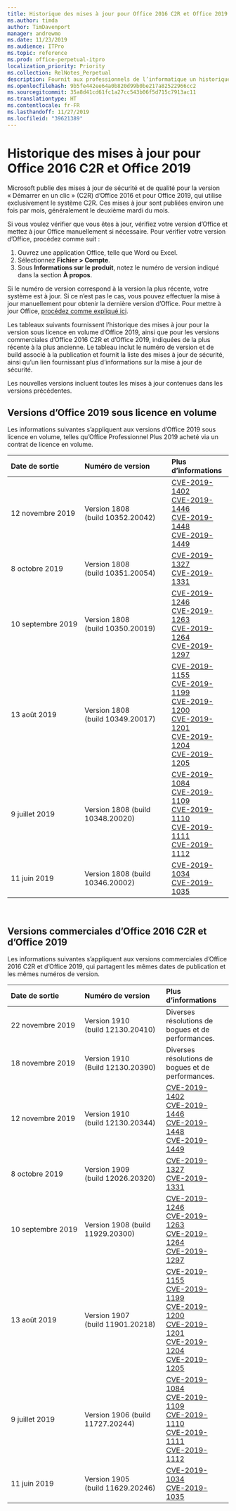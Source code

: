 ```yaml
---
title: Historique des mises à jour pour Office 2016 C2R et Office 2019
ms.author: timda
author: TimDavenport
manager: andrewmo
ms.date: 11/23/2019
ms.audience: ITPro
ms.topic: reference
ms.prod: office-perpetual-itpro
localization_priority: Priority
ms.collection: RelNotes_Perpetual
description: Fournit aux professionnels de l’informatique un historique des mises à jour pour les versions perpétuelles d’Office 2016 et 2019 qui utilisent la technologie « Démarrer en un clic » (C2R)
ms.openlocfilehash: 9b5fe442ee64a0b820d99b0be217a82522966cc2
ms.sourcegitcommit: 35a8d41cd61fc1a27cc543b06f5d715c7913ac11
ms.translationtype: HT
ms.contentlocale: fr-FR
ms.lasthandoff: 11/27/2019
ms.locfileid: "39621389"
---
```

# <a name="update-history-for-office-2016-c2r-and-office-2019"></a>Historique des mises à jour pour Office 2016 C2R et Office 2019

Microsoft publie des mises à jour de sécurité et de qualité pour la version « Démarrer en un clic » (C2R) d’Office 2016 et pour Office 2019, qui utilise exclusivement le système C2R. Ces mises à jour sont publiées environ une fois par mois, généralement le deuxième mardi du mois.

Si vous voulez vérifier que vous êtes à jour, vérifiez votre version d’Office et mettez à jour Office manuellement si nécessaire. Pour vérifier votre version d’Office, procédez comme suit :

  1.    Ouvrez une application Office, telle que Word ou Excel.
  2.    Sélectionnez **Fichier > Compte**.
  3.    Sous **Informations sur le produit**, notez le numéro de version indiqué dans la section **À propos**.

Si le numéro de version correspond à la version la plus récente, votre système est à jour. Si ce n’est pas le cas, vous pouvez effectuer la mise à jour manuellement pour obtenir la dernière version d’Office. Pour mettre à jour Office, [procédez comme expliqué ici](https://support.office.com/article/2ab296f3-7f03-43a2-8e50-46de917611c5).


Les tableaux suivants fournissent l’historique des mises à jour pour la version sous licence en volume d’Office 2019, ainsi que pour les versions commerciales d’Office 2016 C2R et d’Office 2019, indiquées de la plus récente à la plus ancienne. Le tableau inclut le numéro de version et de build associé à la publication et fournit la liste des mises à jour de sécurité, ainsi qu’un lien fournissant plus d’informations sur la mise à jour de sécurité.

Les nouvelles versions incluent toutes les mises à jour contenues dans les versions précédentes.

## <a name="volume-licensed-versions-of-office-2019"></a>Versions d’Office 2019 sous licence en volume
Les informations suivantes s’appliquent aux versions d’Office 2019 sous licence en volume, telles qu’Office Professionnel Plus 2019 acheté via un contrat de licence en volume.

|**Date de sortie**|**Numéro de version**|**Plus d’informations**|
|:-----|:-----|:-----|
|12 novembre 2019   |Version 1808 (build 10352.20042)  |[CVE-2019-1402](https://portal.msrc.microsoft.com/fr-FR/security-guidance/advisory/CVE-2019-1402) <br/> [CVE-2019-1446](https://portal.msrc.microsoft.com/fr-FR/security-guidance/advisory/CVE-2019-1446) <br/> [CVE-2019-1448](https://portal.msrc.microsoft.com/fr-FR/security-guidance/advisory/CVE-2019-1448) <br/> [CVE-2019-1449](https://portal.msrc.microsoft.com/fr-FR/security-guidance/advisory/CVE-2019-1449) <br/>  |
|8 octobre 2019   |Version 1808 (build 10351.20054)  |[CVE-2019-1327](https://portal.msrc.microsoft.com/fr-FR/security-guidance/advisory/CVE-2019-1327) <br/> [CVE-2019-1331](https://portal.msrc.microsoft.com/fr-FR/security-guidance/advisory/CVE-2019-1331) <br/> |
|10 septembre 2019   |Version 1808 (build 10350.20019)  |[CVE-2019-1246](https://portal.msrc.microsoft.com/fr-FR/security-guidance/advisory/CVE-2019-1246) <br/> [CVE-2019-1263](https://portal.msrc.microsoft.com/fr-FR/security-guidance/advisory/CVE-2019-1263) <br/> [CVE-2019-1264](https://portal.msrc.microsoft.com/fr-FR/security-guidance/advisory/CVE-2019-1264) <br/> [CVE-2019-1297](https://portal.msrc.microsoft.com/fr-FR/security-guidance/advisory/CVE-2019-1297) <br/>  |
|13 août 2019   |Version 1808 (build 10349.20017)  |[CVE-2019-1155](https://portal.msrc.microsoft.com/fr-FR/security-guidance/advisory/CVE-2019-1155) <br/> [CVE-2019-1199](https://portal.msrc.microsoft.com/fr-FR/security-guidance/advisory/CVE-2019-1199) <br/> [CVE-2019-1200](https://portal.msrc.microsoft.com/fr-FR/security-guidance/advisory/CVE-2019-1200) <br/> [CVE-2019-1201](https://portal.msrc.microsoft.com/fr-FR/security-guidance/advisory/CVE-2019-1201) <br/> [CVE-2019-1204](https://portal.msrc.microsoft.com/fr-FR/security-guidance/advisory/CVE-2019-1204) <br/> [CVE-2019-1205](https://portal.msrc.microsoft.com/fr-FR/security-guidance/advisory/CVE-2019-1205) <br/>  |
|9 juillet 2019   |Version 1808 (build 10348.20020)  |[CVE-2019-1084](https://portal.msrc.microsoft.com/fr-FR/security-guidance/advisory/CVE-2019-1084) <br/> [CVE-2019-1109](https://portal.msrc.microsoft.com/fr-FR/security-guidance/advisory/CVE-2019-1109) <br/> [CVE-2019-1110](https://portal.msrc.microsoft.com/fr-FR/security-guidance/advisory/CVE-2019-1110) <br/> [CVE-2019-1111](https://portal.msrc.microsoft.com/fr-FR/security-guidance/advisory/CVE-2019-1111) <br/> [CVE-2019-1112](https://portal.msrc.microsoft.com/fr-FR/security-guidance/advisory/CVE-2019-1112) <br/>|
|11 juin 2019   |Version 1808 (build 10346.20002)  |[CVE-2019-1034](https://portal.msrc.microsoft.com/fr-FR/security-guidance/advisory/CVE-2019-1034) <br/> [CVE-2019-1035](https://portal.msrc.microsoft.com/fr-FR/security-guidance/advisory/CVE-2019-1035) <br/> |





<br/>

## <a name="retail-versions-of-office-2016-c2r-and-office-2019"></a>Versions commerciales d’Office 2016 C2R et d’Office 2019
Les informations suivantes s’appliquent aux versions commerciales d’Office 2016 C2R et d’Office 2019, qui partagent les mêmes dates de publication et les mêmes numéros de version.

|**Date de sortie**|**Numéro de version**|**Plus d’informations**|
|:-----|:-----|:-----|
|22 novembre 2019   |Version 1910 (build 12130.20410)  |Diverses résolutions de bogues et de performances.<br/>  |
|18 novembre 2019   |Version 1910 (Build 12130.20390)  |Diverses résolutions de bogues et de performances.<br/>  |
|12 novembre 2019   |Version 1910 (build 12130.20344)  |[CVE-2019-1402](https://portal.msrc.microsoft.com/fr-FR/security-guidance/advisory/CVE-2019-1402) <br/> [CVE-2019-1446](https://portal.msrc.microsoft.com/fr-FR/security-guidance/advisory/CVE-2019-1446) <br/> [CVE-2019-1448](https://portal.msrc.microsoft.com/fr-FR/security-guidance/advisory/CVE-2019-1448) <br/> [CVE-2019-1449](https://portal.msrc.microsoft.com/fr-FR/security-guidance/advisory/CVE-2019-1449) <br/>  |
|8 octobre 2019   |Version 1909 (build 12026.20320)  |[CVE-2019-1327](https://portal.msrc.microsoft.com/fr-FR/security-guidance/advisory/CVE-2019-1327) <br/> [CVE-2019-1331](https://portal.msrc.microsoft.com/fr-FR/security-guidance/advisory/CVE-2019-1331) <br/> |
|10 septembre 2019   |Version 1908 (build 11929.20300)  |[CVE-2019-1246](https://portal.msrc.microsoft.com/fr-FR/security-guidance/advisory/CVE-2019-1246) <br/> [CVE-2019-1263](https://portal.msrc.microsoft.com/fr-FR/security-guidance/advisory/CVE-2019-1263) <br/> [CVE-2019-1264](https://portal.msrc.microsoft.com/fr-FR/security-guidance/advisory/CVE-2019-1264) <br/> [CVE-2019-1297](https://portal.msrc.microsoft.com/fr-FR/security-guidance/advisory/CVE-2019-1297) <br/>  |
|13 août 2019   |Version 1907 (build 11901.20218)  |[CVE-2019-1155](https://portal.msrc.microsoft.com/fr-FR/security-guidance/advisory/CVE-2019-1155) <br/> [CVE-2019-1199](https://portal.msrc.microsoft.com/fr-FR/security-guidance/advisory/CVE-2019-1199) <br/> [CVE-2019-1200](https://portal.msrc.microsoft.com/fr-FR/security-guidance/advisory/CVE-2019-1200) <br/> [CVE-2019-1201](https://portal.msrc.microsoft.com/fr-FR/security-guidance/advisory/CVE-2019-1201) <br/> [CVE-2019-1204](https://portal.msrc.microsoft.com/fr-FR/security-guidance/advisory/CVE-2019-1204) <br/> [CVE-2019-1205](https://portal.msrc.microsoft.com/fr-FR/security-guidance/advisory/CVE-2019-1205) <br/>  |
|9 juillet 2019   |Version 1906 (build 11727.20244)  |[CVE-2019-1084](https://portal.msrc.microsoft.com/fr-FR/security-guidance/advisory/CVE-2019-1084) <br/> [CVE-2019-1109](https://portal.msrc.microsoft.com/fr-FR/security-guidance/advisory/CVE-2019-1109) <br/> [CVE-2019-1110](https://portal.msrc.microsoft.com/fr-FR/security-guidance/advisory/CVE-2019-1110) <br/> [CVE-2019-1111](https://portal.msrc.microsoft.com/fr-FR/security-guidance/advisory/CVE-2019-1111) <br/> [CVE-2019-1112](https://portal.msrc.microsoft.com/fr-FR/security-guidance/advisory/CVE-2019-1112) <br/>|
|11 juin 2019   |Version 1905 (build 11629.20246)  |[CVE-2019-1034](https://portal.msrc.microsoft.com/fr-FR/security-guidance/advisory/CVE-2019-1034) <br/> [CVE-2019-1035](https://portal.msrc.microsoft.com/fr-FR/security-guidance/advisory/CVE-2019-1035) <br/> |





